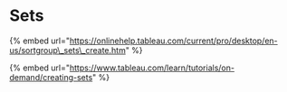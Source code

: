 # Sets

{% embed url="https://onlinehelp.tableau.com/current/pro/desktop/en-us/sortgroup\_sets\_create.htm" %}

{% embed url="https://www.tableau.com/learn/tutorials/on-demand/creating-sets" %}

